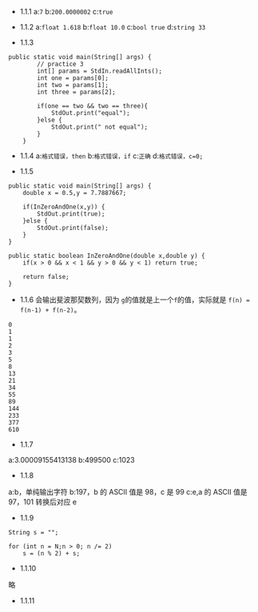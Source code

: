 * 1.1.1
a:`7`
b:`200.0000002`
c:`true`

* 1.1.2
a:`float 1.618`
b:`float 10.0`
c:`bool true`
d:`string 33`

* 1.1.3
```
public static void main(String[] args) {
        // practice 3
        int[] params = StdIn.readAllInts();
        int one = params[0];
        int two = params[1];
        int three = params[2];

        if(one == two && two == three){
            StdOut.print("equal");
        }else {
            StdOut.print(" not equal"); 
        }
    }
```

* 1.1.4
a:`格式错误，then`
b:`格式错误，if`
c:`正确`
d:`格式错误，c=0;`

* 1.1.5

```
public static void main(String[] args) {
    double x = 0.5,y = 7.7887667;

    if(InZeroAndOne(x,y)) {
        StdOut.print(true);
    }else {
        StdOut.print(false);
    }
}

public static boolean InZeroAndOne(double x,double y) {
    if(x > 0 && x < 1 && y > 0 && y < 1) return true;

    return false;
}
```

* 1.1.6
会输出斐波那契数列，因为 `g`的值就是上一个`f`的值，实际就是 `f(n) = f(n-1) + f(n-2)`。
```
0
1
1
2
3
5
8
13
21
34
55
89
144
233
377
610
```

* 1.1.7

a:3.00009155413138
b:499500
c:1023

* 1.1.8

a:b，单纯输出字符
b:197，b 的 ASCII 值是 98，c 是 99
c:e,a 的 ASCII 值是 97，101 转换后对应 e

* 1.1.9
```
String s = "";

for (int n = N;n > 0; n /= 2)
    s = (n % 2) + s;
```

* 1.1.10

略

* 1.1.11